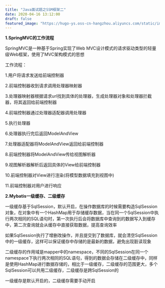 ```yaml
---
title: "Java面试题之SSM框架二"
date: 2020-04-16 13:12:00
draft: false
featured_image: "https://hugo-ys.oss-cn-hangzhou.aliyuncs.com/static/img/java.png"
---
```

**1.SpringMVC的工作流程**

SpringMVC是一种基于Spring实现了Web MVC设计模式的请求驱动类型的轻量级Web框架，使用了MVC架构模式的思想

工作流程：

1.用户将请求发送给前端控制器

2.前端控制器收到请求调用处理器映射器

3.处理器映射器根据请求url找到具体的处理器，生成处理器对象和处理器拦截器，将其返回给前端控制器

4.前端控制器通过处理器适配器调用处理器

5.执行处理器

6.处理器执行完后返回ModelAndView

7.处理器适配器将ModelAndView返回给前端控制器

8.前端控制器将ModelAndView传给视图解析器

9.视图解析器解析后返回具体的View给前端控制器

10.前端控制器对View进行渲染(将模型数据填充到视图中)

11.前端控制器对用户进行响应

**2.Mybatis一级缓存、二级缓存**

一级缓存基于SqlSession，默认开启，在操作数据库的时候需要构造SqlSession对象，在对象中有一个HashMap用于存储缓存数据，当在同一个SqlSession中执行两次相同的SQL语句时，第一次执行后会将数据库中查询到的数据写入到缓存中，第二次查询就会从缓存中直接获取数据，提高查询效率

如果SqlSession执行了增删改操作，并且提交到了数据库，就会清空SqlSession中的一级缓存，这样可以保证缓存中存储的是最新的数据，避免出现脏读现象

二级缓存的作用域是mapper中的namespace，不同的SqlSession在同一个namespace下执行两次相同的SQL语句，得到的数据会存储在二级缓存中，同样是使用HashMap进行数据存储的，相比于一级缓存，二级缓存的范围更大，多个SqlSession可以共用二级缓存，二级缓存是跨SqlSession的

一级缓存是默认开启的，二级缓存需要手动开启